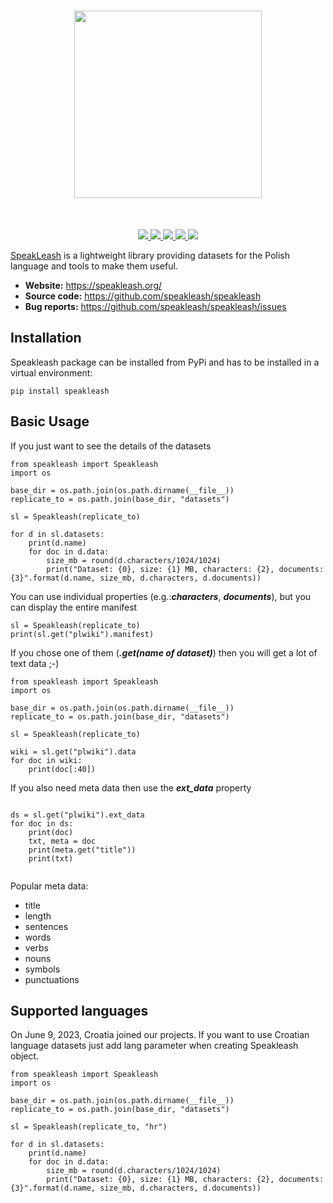 <h1 align="center">
<img src="https://speakleash.org/wp-content/uploads/2023/03/SpeakLeash_logo-2-1980x382.png" width="300">
</h1><br>

<p align="center">
    <a href="https://pypi.org/project/speakleash">
        <img src="https://img.shields.io/badge/pypi_package-0.2.3-blue">
    </a>
    <a href="https://speakleash.org/">
        <img src="https://img.shields.io/badge/organisation-Speakleash-orange">
    </a>
    <a href="https://pypi.org/project/speakleash">
        <img src="https://img.shields.io/badge/python-_>=_3.6-blue">
    </a>
    <a href="https://speakleash.org/dashboard/">
        <img src="https://img.shields.io/badge/datasets-367_GB-brightgreen">
    </a>
    <a href="https://discord.com/invite/35cSny6Q?utm_source=Discord%20Widget&utm_medium=Connect">
        <img src="https://img.shields.io/discord/1043112910278381619?logo=discord&label=discord&color=%23603FEF">
    </a>
</p>

[SpeakLeash](href="https://pypi.org/project/speakleash) is a lightweight library providing datasets for the Polish language
and tools to make them useful.

- **Website:** https://speakleash.org/
- **Source code:** https://github.com/speakleash/speakleash
- **Bug reports:** https://github.com/speakleash/speakleash/issues

## Installation

Speakleash package can be installed from PyPi and has to be installed in a virtual environment:
```
pip install speakleash
```

## Basic Usage

If you just want to see the details of the datasets

```
from speakleash import Speakleash
import os

base_dir = os.path.join(os.path.dirname(__file__))
replicate_to = os.path.join(base_dir, "datasets")

sl = Speakleash(replicate_to)

for d in sl.datasets:
    print(d.name)
    for doc in d.data:
        size_mb = round(d.characters/1024/1024)
        print("Dataset: {0}, size: {1} MB, characters: {2}, documents: {3}".format(d.name, size_mb, d.characters, d.documents))

```

You can use individual properties (e.g.:***characters***, ***documents***), but you can display the entire manifest
```
sl = Speakleash(replicate_to)
print(sl.get("plwiki").manifest)

```

If you chose one of them (***.get(name of dataset)***) then you will get a lot of text data ;-)
```
from speakleash import Speakleash
import os

base_dir = os.path.join(os.path.dirname(__file__))
replicate_to = os.path.join(base_dir, "datasets")

sl = Speakleash(replicate_to)

wiki = sl.get("plwiki").data
for doc in wiki:
    print(doc[:40])

```

If you also need meta data then use the ***ext_data*** property
```

ds = sl.get("plwiki").ext_data
for doc in ds:
    print(doc)
    txt, meta = doc
    print(meta.get("title"))
    print(txt)


```

Popular meta data:

* title
* length
* sentences
* words
* verbs
* nouns
* symbols
* punctuations


## Supported languages

On June 9, 2023, Croatia joined our projects. If you want to use Croatian language datasets just add lang parameter when creating Speakleash object.

```
from speakleash import Speakleash
import os

base_dir = os.path.join(os.path.dirname(__file__))
replicate_to = os.path.join(base_dir, "datasets")

sl = Speakleash(replicate_to, "hr")

for d in sl.datasets:
    print(d.name)
    for doc in d.data:
        size_mb = round(d.characters/1024/1024)
        print("Dataset: {0}, size: {1} MB, characters: {2}, documents: {3}".format(d.name, size_mb, d.characters, d.documents))

```